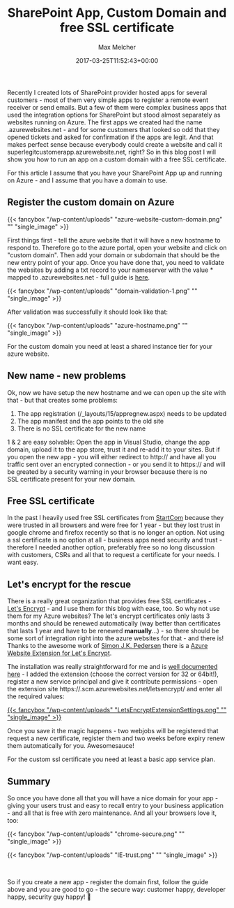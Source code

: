 ﻿---
title: SharePoint App, Custom Domain and free SSL certificate
author: Max Melcher
aliases:
   - "/post/2017-03-25-sharepoint-app-custom-domain-free-ssl-certificate/"
2017: "03"
type: post
date: 2017-03-25T11:52:43+00:00
url: /2017/03/sharepoint-app-custom-domain-free-ssl-certificate/
categories:
  - Azure
  - Office 365
  - SharePoint 2013
  - SharePoint 2016
  - SharePoint Addins
  - SharePoint Online

---
Recently I created lots of SharePoint provider hosted apps for several customers - most of them very simple apps to register a remote event receiver or send emails. But a few of them were complex business apps that used the integration options for SharePoint but stood almost separately as websites running on Azure. The first apps we created had the name <app>.azurewebsites.net - and for some customers that looked so odd that they opened tickets and asked for confirmation if the apps are legit. And that makes perfect sense because everybody could create a website and call it superlegitcustomerapp.azurewebsite.net, right? So in this blog post I will show you how to run an app on a custom domain with a free SSL certificate.

For this article I assume that you have your SharePoint App up and running on Azure - and I assume that you have a domain to use.

## Register the custom domain on Azure

{{< fancybox "/wp-content/uploads" "azure-website-custom-domain.png" "" "single_image" >}}

First things first - tell the azure website that it will have a new hostname to respond to. Therefore go to the azure portal, open your website and click on "custom domain". Then add your domain or subdomain that should be the new entry point of your app. Once you have done that, you need to validate the websites by adding a txt record to your nameserver with the value * mapped to .azurewebsites.net - full guide is [here][1].

{{< fancybox "/wp-content/uploads" "domain-validation-1.png" "" "single_image" >}}

After validation was successfully it should look like that:

{{< fancybox "/wp-content/uploads" "azure-hostname.png" "" "single_image" >}}

For the custom domain you need at least a shared instance tier for your azure website.

## New name - new problems

Ok, now we have setup the new hostname and we can open up the site with that - but that creates some problems:

  1. The app registration (/_layouts/15/appregnew.aspx) needs to be updated
  2. The app manifest and the app points to the old site
  3. There is no SSL certificate for the new name

1 & 2 are easy solvable: Open the app in Visual Studio, change the app domain, upload it to the app store, trust it and re-add it to your sites. But if you open the new app - you will either redirect to http:// and have all you traffic sent over an encrypted connection - or you send it to https:// and will be greated by a security warning in your browser because there is no SSL certificate present for your new domain.

## Free SSL certificate

In the past I heavily used free SSL certificates from [StartCom][2] because they were trusted in all browsers and were free for 1 year - but they lost trust in google chrome and firefox recently so that is no longer an option. Not using a ssl certificate is no option at all - business apps need security and trust - therefore I needed another option, preferably free so no long discussion with customers, CSRs and all that to request a certificate for your needs. I want easy.

## Let's encrypt for the rescue

There is a really great organization that provides free SSL certificates - [Let's Encrypt][3] - and I use them for this blog with ease, too. So why not use them for my Azure websites? The let's encrypt certificates only lasts 3 months and should be renewed automatically (way better than certificates that lasts 1 year and have to be renewed **manually**&#8230;) - so there should be some sort of integration right into the azure websites for that - and there is! Thanks to the awesome work of [Simon J.K. Pedersen][4] there is a [Azure Website Extension for Let's Encrypt][5].

The installation was really straightforward for me and is [well documented here][6] - I added the extension (choose the correct version for 32 or 64bit!), register a new service principal and give it contribute permissions - open the extension site https://.scm.azurewebsites.net/letsencrypt/ and enter all the required values:

[{{< fancybox "/wp-content/uploads" "LetsEncryptExtensionSettings.png" "" "single_image" >}}][7]

Once you save it the magic happens - two webjobs will be registered that request a new certificate, register them and two weeks before expiry renew them automatically for you. Awesomesauce!

For the custom ssl certificate you need at least a basic app service plan.

## Summary

So once you have done all that you will have a nice domain for your app - giving your users trust and easy to recall entry to your business application - and all that is free with zero maintenance. And all your browsers love it, too:

{{< fancybox "/wp-content/uploads" "chrome-secure.png" "" "single_image" >}}

{{< fancybox "/wp-content/uploads" "IE-trust.png" "" "single_image" >}}

&nbsp;

So if you create a new app - register the domain first, follow the guide above and you are good to go - the secure way: customer happy, developer happy, security guy happy! 🙂

&nbsp;

&nbsp;

&nbsp;

 [1]: https://docs.microsoft.com/en-us/azure/app-service-web/web-sites-custom-domain-name
 [2]: http://startssl.com
 [3]: https://letsencrypt.org/
 [4]: https://twitter.com/simped?lang=en
 [5]: https://github.com/sjkp/letsencrypt-siteextension
 [6]: https://github.com/sjkp/letsencrypt-siteextension/wiki/How-to-install
 [7]: https://melcher.it/wp-content/uploads/LetsEncryptExtensionSettings.png
